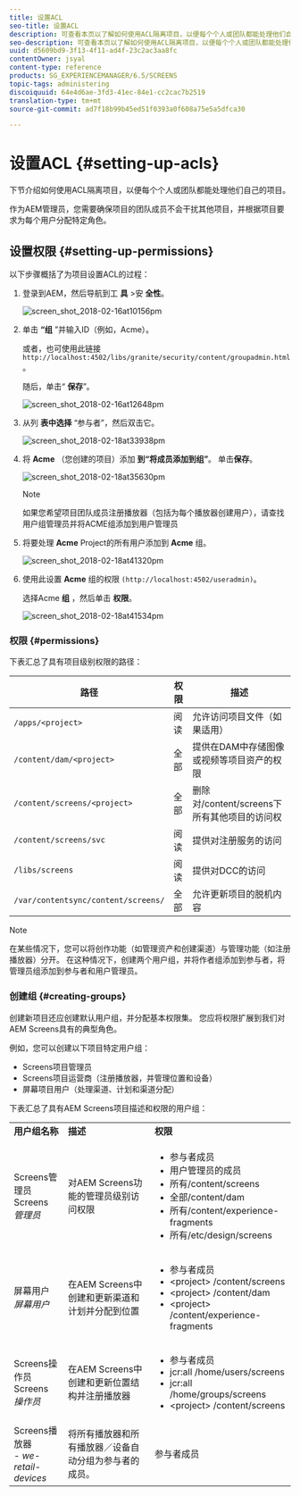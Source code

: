 ```yaml
---
title: 设置ACL
seo-title: 设置ACL
description: 可查看本页以了解如何使用ACL隔离项目，以便每个个人或团队都能处理他们自己的项目。
seo-description: 可查看本页以了解如何使用ACL隔离项目，以便每个个人或团队都能处理他们自己的项目。
uuid: d5609bd9-3f13-4f11-ad4f-23c2ac3aa8fc
contentOwner: jsyal
content-type: reference
products: SG_EXPERIENCEMANAGER/6.5/SCREENS
topic-tags: administering
discoiquuid: 64e4d6ae-3fd3-41ec-84e1-cc2cac7b2519
translation-type: tm+mt
source-git-commit: ad7f18b99b45ed51f0393a0f608a75e5a5dfca30

---
```



# 设置ACL {#setting-up-acls}

下节介绍如何使用ACL隔离项目，以便每个个人或团队都能处理他们自己的项目。

作为AEM管理员，您需要确保项目的团队成员不会干扰其他项目，并根据项目要求为每个用户分配特定角色。

## 设置权限 {#setting-up-permissions}

以下步骤概括了为项目设置ACL的过程：

1. 登录到AEM，然后导航到工 **具** &gt;安 **全性**。

   ![screen_shot_2018-02-16at10156pm](assets/screen_shot_2018-02-16at10156pm.png)

1. 单击 **“组** ”并输入ID（例如，Acme）。

   或者，也可使用此链接 `http://localhost:4502/libs/granite/security/content/groupadmin.html`。

   随后，单击“ **保存**”。

   ![screen_shot_2018-02-16at12648pm](assets/screen_shot_2018-02-16at12648pm.png)

1. 从列 **表中选择** “参与者”，然后双击它。

   ![screen_shot_2018-02-18at33938pm](assets/screen_shot_2018-02-18at33938pm.png)

1. 将 **Acme** （您创建的项目）添加 **到“将成员添加到组”**。 单击&#x200B;**保存**。

   ![screen_shot_2018-02-18at35630pm](assets/screen_shot_2018-02-18at35630pm.png)

   >[!NOTE]
   >
   >如果您希望项目团队成员注册播放器（包括为每个播放器创建用户），请查找用户组管理员并将ACME组添加到用户管理员

1. 将要处理 **Acme** Project的所有用户添加到 **Acme** 组。

   ![screen_shot_2018-02-18at41320pm](assets/screen_shot_2018-02-18at41320pm.png)

1. 使用此设置 **Acme** 组的权限 `(http://localhost:4502/useradmin)`。

   选择Acme **组** ，然后单击 **权限**。

   ![screen_shot_2018-02-18at41534pm](assets/screen_shot_2018-02-18at41534pm.png)

### 权限 {#permissions}

下表汇总了具有项目级别权限的路径：

| **路径** | **权限** | **描述** |
|---|---|---|
| `/apps/<project>` | 阅读 | 允许访问项目文件（如果适用） |
| `/content/dam/<project>` | 全部 | 提供在DAM中存储图像或视频等项目资产的权限 |
| `/content/screens/<project>` | 全部 | 删除对/content/screens下所有其他项目的访问权 |
| `/content/screens/svc` | 阅读 | 提供对注册服务的访问 |
| `/libs/screens` | 阅读 | 提供对DCC的访问 |
| `/var/contentsync/content/screens/` | 全部 | 允许更新项目的脱机内容 |

>[!NOTE]
>
>在某些情况下，您可以将创作功能（如管理资产和创建渠道）与管理功能（如注册播放器）分开。 在这种情况下，创建两个用户组，并将作者组添加到参与者，将管理员组添加到参与者和用户管理员。

### 创建组 {#creating-groups}

创建新项目还应创建默认用户组，并分配基本权限集。 您应将权限扩展到我们对AEM Screens具有的典型角色。

例如，您可以创建以下项目特定用户组：

* Screens项目管理员
* Screens项目运营商（注册播放器，并管理位置和设备）
* 屏幕项目用户（处理渠道、计划和渠道分配）

下表汇总了具有AEM Screens项目描述和权限的用户组：

<table>
 <tbody>
  <tr>
   <td><strong>用户组名称</strong></td>
   <td><strong>描述</strong></td>
   <td><strong>权限</strong></td>
  </tr>
  <tr>
   <td>Screens管理员<br /> Screens <em>管理员</em></td>
   <td>对AEM Screens功能的管理员级别访问权限</td>
   <td>
    <ul>
     <li>参与者成员</li>
     <li>用户管理员的成员</li>
     <li>所有/content/screens</li>
     <li>全部/content/dam</li>
     <li>所有/content/experience-fragments</li>
     <li>所有/etc/design/screens</li>
    </ul> </td>
  </tr>
  <tr>
   <td>屏幕用户<br /><em>屏幕用户</em></td>
   <td>在AEM Screens中创建和更新渠道和计划并分配到位置</td>
   <td>
    <ul>
     <li>参与者成员</li>
     <li>&lt;project&gt; /content/screens</li>
     <li>&lt;project&gt; /content/dam</li>
     <li>&lt;project&gt; /content/experience-fragments</li>
    </ul> </td>
  </tr>
  <tr>
   <td>Screens操作员<br /> Screens <em>操作员</em></td>
   <td>在AEM Screens中创建和更新位置结构并注册播放器</td>
   <td>
    <ul>
     <li>参与者成员</li>
     <li>jcr:all /home/users/screens</li>
     <li>jcr:all /home/groups/screens</li>
     <li>&lt;project&gt; /content/screens</li>
    </ul> </td>
  </tr>
  <tr>
   <td>Screens播放器<br /> - <em>we-retail-devices</em></td>
   <td>将所有播放器和所有播放器／设备自动分组为参与者的成员。</td>
   <td><p> 参与者成员</p> </td>
  </tr>
 </tbody>
</table>

